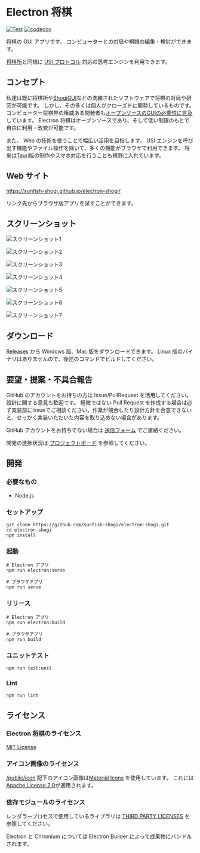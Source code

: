 # Electron 将棋


[![Test](https://github.com/sunfish-shogi/electron-shogi/actions/workflows/test.yml/badge.svg?branch=main&event=push)](https://github.com/sunfish-shogi/electron-shogi/actions/workflows/test.yml)
[![codecov](https://codecov.io/gh/sunfish-shogi/electron-shogi/branch/main/graph/badge.svg?token=TLSQXAIJFY)](https://codecov.io/gh/sunfish-shogi/electron-shogi)

将棋の GUI アプリです。
コンピューターとの対局や棋譜の編集・検討ができます。

[将棋所](http://shogidokoro.starfree.jp/)と同様に [USI プロトコル](http://shogidokoro.starfree.jp/usi.html) 対応の思考エンジンを利用できます。

## コンセプト

私達は既に将棋所や[ShogiGUI](http://shogigui.siganus.com/)などの洗練されたソフトウェアで将棋の対局や研究が可能です。
しかし、その多くは個人がクローズドに開発しているものです。
コンピューター将棋界の権威ある開発者も[オープンソースのGUIの必要性に言及](https://yaneuraou.yaneu.com/2022/01/15/new-gui-for-shogi-is-needed-to-improve-the-usi-protocol/)しています。
Electron 将棋はオープンソースであり、そして低い制限のもとで自由に利用・改変が可能です。

また、 Web の技術を使うことで幅広い活用を目指します。
USI エンジンを呼び出す機能やファイル操作を除いて、多くの機能がブラウザで利用できます。
将来は[Tauri](https://github.com/tauri-apps/tauri)版の制作やスマホ対応を行うことも視野に入れています。

## Web サイト

https://sunfish-shogi.github.io/electron-shogi/

リンク先からブラウザ版アプリを試すことができます。

## スクリーンショット

![スクリーンショット1](docs/screenshots/screenshot001.png)

![スクリーンショット2](docs/screenshots/screenshot002.png)

![スクリーンショット3](docs/screenshots/screenshot003.png)

![スクリーンショット4](docs/screenshots/screenshot004.png)

![スクリーンショット5](docs/screenshots/screenshot005.png)

![スクリーンショット6](docs/screenshots/screenshot006.png)

![スクリーンショット7](docs/screenshots/screenshot007.png)

## ダウンロード

[Releases](https://github.com/sunfish-shogi/electron-shogi/releases) から Windows 版、Mac 版をダウンロードできます。
Linux 版のバイナリはありませんので、後述のコマンドでビルドしてください。

## 要望・提案・不具合報告

GitHub のアカウントをお持ちの方は Issue/PullRequest を活用してください。
設計に関する意見も歓迎です。
軽微ではない Pull Request を作成する場合は必ず実装前にIssueでご相談ください。作業が競合したり設計方針を合意できないと、せっかく実装いただいた内容を取り込めない場合があります。

GitHub アカウントをお持ちでない場合は [送信フォーム](https://form.run/@sunfish-shogi-1650819491) でご連絡ください。

開発の進捗状況は [プロジェクトボード](https://github.com/users/sunfish-shogi/projects/1/views/1) を参照してください。

## 開発

### 必要なもの

- Node.js

### セットアップ

```
git clone https://github.com/sunfish-shogi/electron-shogi.git
cd electron-shogi
npm install
```

### 起動

```
# Electron アプリ
npm run electron:serve

# ブラウザアプリ
npm run serve
```

### リリース

```
# Electron アプリ
npm run electron:build

# ブラウザアプリ
npm run build
```

### ユニットテスト

```
npm run test:unit
```

### Lint

```
npm run lint
```

## ライセンス

### Electron 将棋のライセンス

[MIT License](LICENSE)

### アイコン画像のライセンス

[/public/icon](https://github.com/sunfish-shogi/electron-shogi/tree/main/public/icon) 配下のアイコン画像は[Material Icons](https://google.github.io/material-design-icons/) を使用しています。
これには[Apache License 2.0](https://www.apache.org/licenses/LICENSE-2.0.txt)が適用されます。

### 依存モジュールのライセンス

レンダラープロセスで使用しているライブラリは [THIRD PARTY LICENSES](https://sunfish-shogi.github.io/electron-shogi/third-party-licenses.html) を参照してください。

Electron と Chromium については Electron Builder によって成果物にバンドルされます。

